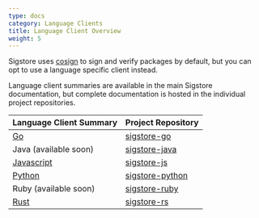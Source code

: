 ```yaml
---
type: docs
category: Language Clients
title: Language Client Overview
weight: 5
---
```


Sigstore uses [cosign](../../cosign/signing/overview) to sign and verify packages by default, but you can opt to use a language specific client instead.

Language client summaries are available in the main Sigstore documentation, but complete documentation is hosted in the individual project repositories.

| Language Client Summary | Project Repository                                             |
| ----------------------- | -------------------------------------------------------------- |
| [Go](../go)                              | [sigstore-go](https://github.com/sigstore/sigstore-go)              |
| Java (available soon)                    | [sigstore-java](https://github.com/sigstore/sigstore-java)            |
| [Javascript](../javascript)              | [sigstore-js](https://github.com/sigstore/sigstore-js)              |
| [Python](../python)                      | [sigstore-python](https://github.com/sigstore/sigstore-python)          |
| Ruby (available soon)                    | [sigstore-ruby](https://github.com/sigstore/sigstore-ruby)            |
| [Rust](../rust)                          | [sigstore-rs](https://github.com/sigstore/sigstore-rs)              |
